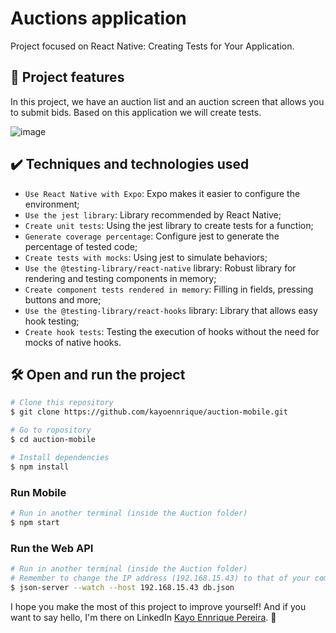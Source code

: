 # Auctions application

Project focused on React Native: Creating Tests for Your Application.

## 🔨 Project features

In this project, we have an auction list and an auction screen that allows you to submit bids.
Based on this application we will create tests.

![image](https://user-images.githubusercontent.com/9091491/159780701-12e127ea-097d-4465-b39a-3c490861d9b7.png)

## ✔️ Techniques and technologies used

- `Use React Native with Expo`: Expo makes it easier to configure the environment;
- `Use the jest library`: Library recommended by React Native;
- `Create unit tests`: Using the jest library to create tests for a function;
- `Generate coverage percentage`: Configure jest to generate the percentage of tested code;
- `Create tests with mocks`: Using jest to simulate behaviors;
- `Use the @testing-library/react-native` library: Robust library for rendering and testing components in memory;
- `Create component tests rendered in memory`: Filling in fields, pressing buttons and more;
- `Use the @testing-library/react-hooks` library: Library that allows easy hook testing;
- `Create hook tests`: Testing the execution of hooks without the need for mocks of native hooks.

## 🛠️ Open and run the project

```bash
# Clone this repository
$ git clone https://github.com/kayoennrique/auction-mobile.git

# Go to ropository
$ cd auction-mobile

# Install dependencies
$ npm install
```

### Run Mobile

```bash
# Run in another terminal (inside the Auction folder)
$ npm start
```

### Run the Web API

```bash
# Run in another terminal (inside the Auction folder)
# Remember to change the IP address (192.168.15.43) to that of your computer!
$ json-server --watch --host 192.168.15.43 db.json
```

I hope you make the most of this project to improve yourself! And if you want to say hello, I'm there on LinkedIn [Kayo Ennrique Pereira](https://www.linkedin.com/in/kayoennrique/). :wave:
